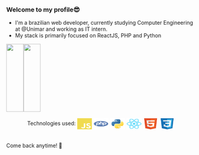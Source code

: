 ### Welcome to my profile😎

- I'm a brazilian web developer, currently studying Computer Engineering at @Unimar and working as IT intern.
- My stack is primarily focused on ReactJS, PHP and Python

<div align="center">
 <div style="display:flex">
  <img height="180em" width="45.5" src="https://github-readme-stats.vercel.app/api?username=redwoodsam&show_icons=true&theme=discord_old_blurple&include_all_commits=true&count_private=true"/>
  <img height="180em" width="45" src="https://github-readme-stats.vercel.app/api/top-langs/?username=redwoodsam&layout=compact&langs_count=7&theme=discord_old_blurple"/> 
 </div>

<div style="display: inline_block"><br>
 <span>Technologies used:</span>
<img align="center" alt="Rafa-Js" height="30" width="40" src="https://raw.githubusercontent.com/devicons/devicon/master/icons/javascript/javascript-plain.svg">
  <img align="center" alt="Rafa-Js" height="30" width="40" src="https://raw.githubusercontent.com/devicons/devicon/master/icons/php/php-plain.svg">
<img align="center" alt="Rafa-Js" height="30" width="40" src="https://raw.githubusercontent.com/devicons/devicon/master/icons/python/python-original.svg"> 
<img align="center" alt="Rafa-React" height="30" width="40" src="https://raw.githubusercontent.com/devicons/devicon/master/icons/react/react-original.svg">
<img align="center" alt="Rafa-HTML" height="30" width="40" src="https://raw.githubusercontent.com/devicons/devicon/master/icons/html5/html5-original.svg">
<img align="center" alt="Rafa-CSS" height="30" width="40" src="https://raw.githubusercontent.com/devicons/devicon/master/icons/css3/css3-original.svg">
</div>
</div>

</div>
<br>


<br>
Come back anytime! 👋
<!--
**redwoodsam/redwoodsam** is a ✨ _special_ ✨ repository because its `README.md` (this file) appears on your GitHub profile.

Here are some ideas to get you started:

- 🔭 I’m currently working on ...
- 🌱 I’m currently learning ...
- 👯 I’m looking to collaborate on ...
- 🤔 I’m looking for help with ...
- 💬 Ask me about ...
- 📫 How to reach me: ...
- 😄 Pronouns: ...
- ⚡ Fun fact: ...
-->
